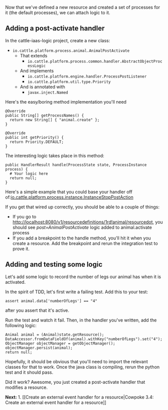 Now that we've defined a new resource and created a set of processes for it (the default processes), we can attach logic to it.

## Adding a post-activate handler
In the cattle-iaas-logic project, create a new class: 

* ```io.cattle.platform.process.animal.AnimalPostActivate``` 
  * That extends 
    * ```io.cattle.platform.process.common.handler.AbstractObjectProcessLogic``` 
  * And implements 
    * ```io.cattle.platform.engine.handler.ProcessPostListener```
    * ```io.cattle.platform.util.type.Priority```
  * And is annotated with
    * ```javax.inject.Named```


Here's the easy/boring method implementation you'll need
```
@Override
public String[] getProcessNames() {
  return new String[] { "animal.create" };
}

@Override
public int getPriority() {
  return Priority.DEFAULT;
}
```

The interesting logic takes place in this method:
```
public HandlerResult handle(ProcessState state, ProcessInstance process) {
  # Your logic here
  return null;
}
```
Here's a simple example that you could base your handler off of:[io.cattle.platform.process.instance.InstanceStopPostAction](https://github.com/rancherio/cattle/blob/e8f6206a13a4a8590ec0d9e2a71ac17ade896b04/code/iaas/logic/src/main/java/io/cattle/platform/process/instance/InstanceStopPostAction.java)

If you get that wired up correctly, you should be able to a couple of things:

* If you go to [http://localhost:8080/v1/resourcedefinitions/1rd!animal/resourcedot](http://localhost:8080/v1/resourcedefinitions/1rd!animal/resourcedot), you should see *post=AnimalPostActivate* logic added to animal.activate process
* If you add a breakpoint to the handle method, you'll hit it when you create a resource. Add the breakpoint and rerun the integration test to prove it.

## Adding and testing some logic
Let's add some logic to record the number of legs our animal has when it is activated.

In the spirit of TDD, let's first write a failing test. Add this to your test:
```
assert animal.data['numberOfLegs'] == "4"
```
after you assert that it's active.

Run the test and watch it fail. Then, in the handler you've written, add the following logic:
```
Animal animal = (Animal)state.getResource();
DataAccessor.fromDataFieldOf(animal).withKey("numberOfLegs").set("4");
ObjectManager objectManager = getObjectManager();
objectManager.persist(animal);
return null;
```

Hopefully, it should be obvious that you'll need to import the relevant classes for that to work. Once the java class is compiling, rerun the python test and it should pass.

Did it work? Awesome, you just created a post-activate handler that modifies a resource.

**Next:** 1. [[Create an external event handler for a resource|Cowpoke 3.4: Create an external event handler for a resource]]
